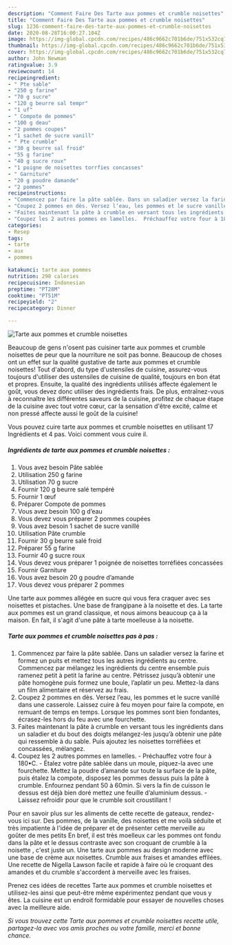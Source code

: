 ```yaml
---
description: "Comment Faire Des Tarte aux pommes et crumble noisettes"
title: "Comment Faire Des Tarte aux pommes et crumble noisettes"
slug: 1236-comment-faire-des-tarte-aux-pommes-et-crumble-noisettes
date: 2020-08-28T16:00:27.104Z
image: https://img-global.cpcdn.com/recipes/486c9662c701b6de/751x532cq70/tarte-aux-pommes-et-crumble-noisettes-photo-principale-de-la-recette.jpg
thumbnail: https://img-global.cpcdn.com/recipes/486c9662c701b6de/751x532cq70/tarte-aux-pommes-et-crumble-noisettes-photo-principale-de-la-recette.jpg
cover: https://img-global.cpcdn.com/recipes/486c9662c701b6de/751x532cq70/tarte-aux-pommes-et-crumble-noisettes-photo-principale-de-la-recette.jpg
author: John Newman
ratingvalue: 3.9
reviewcount: 14
recipeingredient:
- " Pte sable"
- "250 g farine"
- "70 g sucre"
- "120 g beurre sal tempr"
- "1 uf"
- " Compote de pommes"
- "100 g deau"
- "2 pommes coupes"
- "1 sachet de sucre vanill"
- " Pte crumble"
- "30 g beurre sal froid"
- "55 g farine"
- "40 g sucre roux"
- "1 poigne de noisettes torrfies concasses"
- " Garniture"
- "20 g poudre damande"
- "2 pommes"
recipeinstructions:
- "Commencez par faire la pâte sablée. Dans un saladier versez la farine et formez un puits et mettez tous les autres ingrédients au centre. Commencez par mélangez les ingrédients du centre ensemble puis ramenez petit à petit la farine au centre. Pétrissez jusqu’à obtenir une pâte homogène puis formez une boule, l’aplatir un peu. Mettez-la dans un film alimentaire et réservez au frais."
- "Coupez 2 pommes en dès. Versez l’eau, les pommes et le sucre vanillé dans une casserole. Laissez cuire à feu moyen pour faire la compote, en remuant de temps en temps. Lorsque les pommes sont bien fondantes, écrasez-les hors du feu avec une fourchette."
- "Faites maintenant la pâte à crumble en versant tous les ingrédients dans un saladier et du bout des doigts mélangez-les jusqu’à obtenir une pâte qui ressemble à du sable. Puis ajoutez les noisettes torréfiées et concassées, mélangez."
- "Coupez les 2 autres pommes en lamelles.  Préchauffez votre four à 180•C.  Étalez votre pâte sablée dans un moule, piquez-la avec une fourchette. Mettez la poudre d’amande sur toute la surface de la pâte, puis étalez la compote, disposez les pommes dessus puis la pâte à crumble. Enfournez pendant 50 à 60min. Si vers la fin de cuisson le dessus est déjà bien doré mettez une feuille d’aluminium dessus.  Laissez refroidir pour que le crumble soit croustillant !"
categories:
- Resep
tags:
- tarte
- aux
- pommes

katakunci: tarte aux pommes 
nutrition: 298 calories
recipecuisine: Indonesian
preptime: "PT28M"
cooktime: "PT51M"
recipeyield: "2"
recipecategory: Dinner

---
```



![Tarte aux pommes et crumble noisettes](https://img-global.cpcdn.com/recipes/486c9662c701b6de/751x532cq70/tarte-aux-pommes-et-crumble-noisettes-photo-principale-de-la-recette.jpg)

Beaucoup de gens n'osent pas cuisiner tarte aux pommes et crumble noisettes de peur que la nourriture ne soit pas bonne. Beaucoup de choses ont un effet sur la qualité gustative de tarte aux pommes et crumble noisettes! Tout d'abord, du type d'ustensiles de cuisine, assurez-vous toujours d'utiliser des ustensiles de cuisine de qualité, toujours en bon état et propres. Ensuite, la qualité des ingrédients utilisés affecte également le goût, vous devez donc utiliser des ingrédients frais. De plus, entraînez-vous à reconnaître les différentes saveurs de la cuisine, profitez de chaque étape de la cuisine avec tout votre cœur, car la sensation d'être excité, calme et non pressé affecte aussi le goût de la cuisine!

<!--inarticleads1-->

Vous pouvez cuire tarte aux pommes et crumble noisettes en utilisant 17 Ingrédients et 4 pas. Voici comment vous cuire il.

##### Ingrédients de tarte aux pommes et crumble noisettes :

1. Vous avez besoin  Pâte sablée
1. Utilisation 250 g farine
1. Utilisation 70 g sucre
1. Fournir 120 g beurre salé tempéré
1. Fournir 1 œuf
1. Préparer  Compote de pommes
1. Vous avez besoin 100 g d’eau
1. Vous devez vous préparer 2 pommes coupées
1. Vous avez besoin 1 sachet de sucre vanillé
1. Utilisation  Pâte crumble
1. Fournir 30 g beurre salé froid
1. Préparer 55 g farine
1. Fournir 40 g sucre roux
1. Vous devez vous préparer 1 poignée de noisettes torréfiées concassées
1. Fournir  Garniture
1. Vous avez besoin 20 g poudre d’amande
1. Vous devez vous préparer 2 pommes


Une tarte aux pommes allégée en sucre qui vous fera craquer avec ses noisettes et pistaches. Une base de frangipane à la noisette et des. La tarte aux pommes est un grand classique, et nous aimons beaucoup ça à la maison. En fait, il s&#39;agit d&#39;une pâte à tarte moelleuse à la noisette. 

<!--inarticleads2-->

##### Tarte aux pommes et crumble noisettes pas à pas :

1. Commencez par faire la pâte sablée. Dans un saladier versez la farine et formez un puits et mettez tous les autres ingrédients au centre. Commencez par mélangez les ingrédients du centre ensemble puis ramenez petit à petit la farine au centre. Pétrissez jusqu’à obtenir une pâte homogène puis formez une boule, l’aplatir un peu. Mettez-la dans un film alimentaire et réservez au frais.
1. Coupez 2 pommes en dès. Versez l’eau, les pommes et le sucre vanillé dans une casserole. Laissez cuire à feu moyen pour faire la compote, en remuant de temps en temps. Lorsque les pommes sont bien fondantes, écrasez-les hors du feu avec une fourchette.
1. Faites maintenant la pâte à crumble en versant tous les ingrédients dans un saladier et du bout des doigts mélangez-les jusqu’à obtenir une pâte qui ressemble à du sable. Puis ajoutez les noisettes torréfiées et concassées, mélangez.
1. Coupez les 2 autres pommes en lamelles.  - Préchauffez votre four à 180•C.  - Étalez votre pâte sablée dans un moule, piquez-la avec une fourchette. Mettez la poudre d’amande sur toute la surface de la pâte, puis étalez la compote, disposez les pommes dessus puis la pâte à crumble. Enfournez pendant 50 à 60min. Si vers la fin de cuisson le dessus est déjà bien doré mettez une feuille d’aluminium dessus.  - Laissez refroidir pour que le crumble soit croustillant !


Pour en savoir plus sur les aliments de cette recette de gateaux, rendez-vous ici sur. Des pommes, de la vanille, des noisettes et me voilà séduite et très impatiente à l&#39;idée de préparer et de présenter cette merveille au goûter de mes petits En bref, il est très moelleux car les pommes ont fondu dans la pâte et le dessus contraste avec son croquant de crumble à la noisette , c&#39;est juste un. Une tarte aux pommes au design moderne avec une base de crème aux noisettes. Crumble aux fraises et amandes effilées. Une recette de Nigella Lawson facile et rapide à faire où le croquant des amandes et du crumble s&#39;accordent à merveille avec les fraises. 

<!--inarticleads1-->

<p>
Prenez ces idées de recettes Tarte aux pommes et crumble noisettes et utilisez-les ainsi que peut-être même expérimentez pendant que vous y êtes. La cuisine est un endroit formidable pour essayer de nouvelles choses avec la meilleure aide.
</p>

<p>
<i>Si vous trouvez cette Tarte aux pommes et crumble noisettes recette utile, partagez-la avec vos amis proches ou votre famille, merci et bonne chance.</i>
</p>
